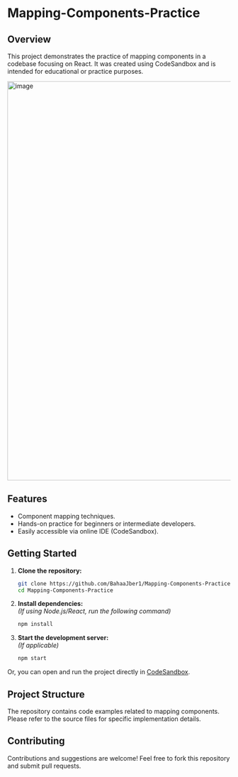 # Mapping-Components-Practice

## Overview

This project demonstrates the practice of mapping components in a codebase focusing on React. It was created using CodeSandbox and is intended for educational or practice purposes.

<img width="1918" height="900" alt="image" src="https://github.com/user-attachments/assets/a202040f-59eb-4a50-8d90-378e99b39e80" />


## Features

- Component mapping techniques.
- Hands-on practice for beginners or intermediate developers.
- Easily accessible via online IDE (CodeSandbox).

## Getting Started

1. **Clone the repository:**
   ```bash
   git clone https://github.com/BahaaJber1/Mapping-Components-Practice.git
   cd Mapping-Components-Practice
   ```

2. **Install dependencies:**  
   *(If using Node.js/React, run the following command)*
   ```bash
   npm install
   ```

3. **Start the development server:**  
   *(If applicable)*
   ```bash
   npm start
   ```

Or, you can open and run the project directly in [CodeSandbox](https://codesandbox.io/p/github/BahaaJber1/Mapping-Components-Practice).

## Project Structure

The repository contains code examples related to mapping components. Please refer to the source files for specific implementation details.

## Contributing

Contributions and suggestions are welcome! Feel free to fork this repository and submit pull requests.
